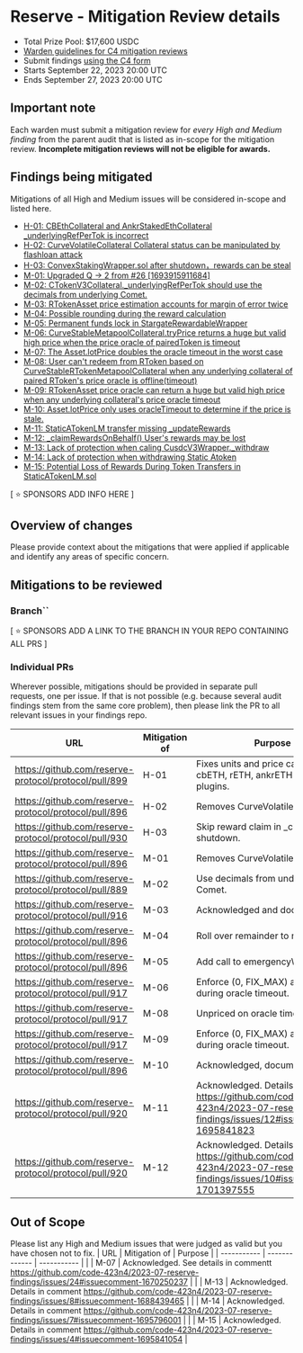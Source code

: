 # Reserve - Mitigation Review details
- Total Prize Pool: $17,600 USDC 
- [Warden guidelines for C4 mitigation reviews](https://code4rena.notion.site/Guidelines-for-C4-mitigation-reviews-ed10fc5cfbf640bd8dcec66f38b343c4)
- Submit findings [using the C4 form](https://code4rena.com/contests/2023-09-reserve-mitigation-review/submit)
- Starts September 22, 2023 20:00 UTC 
- Ends September 27, 2023 20:00 UTC 

## Important note 

Each warden must submit a mitigation review for *every High and Medium finding* from the parent audit that is listed as in-scope for the mitigation review. **Incomplete mitigation reviews will not be eligible for awards.**

## Findings being mitigated

Mitigations of all High and Medium issues will be considered in-scope and listed here.

- [H-01: CBEthCollateral and AnkrStakedEthCollateral _underlyingRefPerTok is incorrect](https://github.com/code-423n4/2023-07-reserve-findings/issues/23)
- [H-02: CurveVolatileCollateral Collateral status can be manipulated by flashloan attack](https://github.com/code-423n4/2023-07-reserve-findings/issues/22)
- [H-03: ConvexStakingWrapper.sol after shutdown，rewards can be steal](https://github.com/code-423n4/2023-07-reserve-findings/issues/11)
- [M-01: Upgraded Q -> 2 from #26 [1693915911684]](https://github.com/code-423n4/2023-07-reserve-findings/issues/45)
- [M-02: CTokenV3Collateral._underlyingRefPerTok should use the decimals from underlying Comet.](https://github.com/code-423n4/2023-07-reserve-findings/issues/39)
- [M-03: RTokenAsset price estimation accounts for margin of error twice](https://github.com/code-423n4/2023-07-reserve-findings/issues/31)
- [M-04: Possible rounding during the reward calculation](https://github.com/code-423n4/2023-07-reserve-findings/issues/30)
- [M-05: Permanent funds lock in StargateRewardableWrapper](https://github.com/code-423n4/2023-07-reserve-findings/issues/27)
- [M-06: CurveStableMetapoolCollateral.tryPrice returns a huge but valid high price when the price oracle of pairedToken is timeout](https://github.com/code-423n4/2023-07-reserve-findings/issues/25)
- [M-07: The Asset.lotPrice doubles the oracle timeout in the worst case](https://github.com/code-423n4/2023-07-reserve-findings/issues/24)
- [M-08: User can't redeem from RToken based on CurveStableRTokenMetapoolCollateral when any underlying collateral of paired RToken's price oracle is offline(timeout)](https://github.com/code-423n4/2023-07-reserve-findings/issues/21)
- [M-09: RTokenAsset price oracle can return a huge but valid high price when any underlying collateral's price oracle timeout](https://github.com/code-423n4/2023-07-reserve-findings/issues/20)
- [M-10: Asset.lotPrice only uses oracleTimeout to determine if the price is stale.](https://github.com/code-423n4/2023-07-reserve-findings/issues/17)
- [M-11: StaticATokenLM transfer missing _updateRewards](https://github.com/code-423n4/2023-07-reserve-findings/issues/12)
- [M-12: _claimRewardsOnBehalf() User's rewards may be lost](https://github.com/code-423n4/2023-07-reserve-findings/issues/10)
- [M-13: Lack of protection when caling CusdcV3Wrapper._withdraw](https://github.com/code-423n4/2023-07-reserve-findings/issues/8)
- [M-14: Lack of protection when withdrawing Static Atoken](https://github.com/code-423n4/2023-07-reserve-findings/issues/7)
- [M-15: Potential Loss of Rewards During Token Transfers in StaticATokenLM.sol](https://github.com/code-423n4/2023-07-reserve-findings/issues/4)

[ ⭐️ SPONSORS ADD INFO HERE ]

## Overview of changes

Please provide context about the mitigations that were applied if applicable and identify any areas of specific concern.

## Mitigations to be reviewed

### Branch``
[ ⭐️ SPONSORS ADD A LINK TO THE BRANCH IN YOUR REPO CONTAINING ALL PRS ]

### Individual PRs

Wherever possible, mitigations should be provided in separate pull requests, one per issue. If that is not possible (e.g. because several audit findings stem from the same core problem), then please link the PR to all relevant issues in your findings repo. 

| URL | Mitigation of | Purpose | 
| ----------- | ------------- | ----------- |
| https://github.com/reserve-protocol/protocol/pull/899 | H-01 | Fixes units and price calculations in cbETH, rETH, ankrETH collateral plugins. |
| https://github.com/reserve-protocol/protocol/pull/896 | H-02 | Removes CurveVolatileCollateral. |
| https://github.com/reserve-protocol/protocol/pull/930 | H-03 | Skip reward claim in _checkpoint if shutdown. |
| https://github.com/reserve-protocol/protocol/pull/896 | M-01 | Removes CurveVolatileCollateral. |
| https://github.com/reserve-protocol/protocol/pull/889 | M-02 | Use decimals from underlying Comet. |
| https://github.com/reserve-protocol/protocol/pull/916 | M-03 | Acknowledged and documented. |
| https://github.com/reserve-protocol/protocol/pull/896 | M-04 | Roll over remainder to next call. |
| https://github.com/reserve-protocol/protocol/pull/896 | M-05 | Add call to emergencyWithdraw. |
| https://github.com/reserve-protocol/protocol/pull/917 | M-06 | Enforce (0, FIX_MAX) as "unpriced" during oracle timeout. |
| https://github.com/reserve-protocol/protocol/pull/917 | M-08 | Unpriced on oracle timeout. |
| https://github.com/reserve-protocol/protocol/pull/917 | M-09 | Enforce (0, FIX_MAX) as "unpriced" during oracle timeout. |
| https://github.com/reserve-protocol/protocol/pull/896 | M-10 | Acknowledged, documented. |
| https://github.com/reserve-protocol/protocol/pull/920 | M-11 | Acknowledged. Details in comment https://github.com/code-423n4/2023-07-reserve-findings/issues/12#issuecomment-1695841823 |
| https://github.com/reserve-protocol/protocol/pull/920 | M-12 | Acknowledged. Details in comment https://github.com/code-423n4/2023-07-reserve-findings/issues/10#issuecomment-1701397555 |

## Out of Scope

Please list any High and Medium issues that were judged as valid but you have chosen not to fix.
| URL | Mitigation of | Purpose | 
| ----------- | ------------- | ----------- |
| | M-07 | Acknowledged. See details in commentt https://github.com/code-423n4/2023-07-reserve-findings/issues/24#issuecomment-1670250237 |
| | M-13 | Acknowledged. Details in comment https://github.com/code-423n4/2023-07-reserve-findings/issues/8#issuecomment-1688439465 |
| | M-14 | Acknowledged. Details in comment https://github.com/code-423n4/2023-07-reserve-findings/issues/7#issuecomment-1695796001 |
| | M-15 | Acknowledged. Details in comment https://github.com/code-423n4/2023-07-reserve-findings/issues/4#issuecomment-1695841054 |
